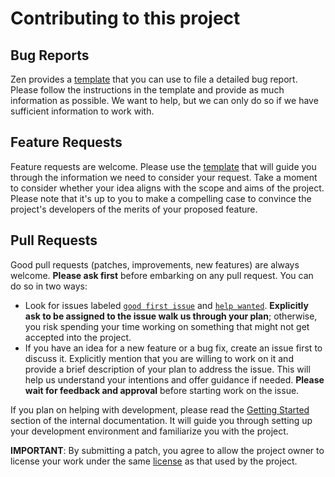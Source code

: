 # Contributing to this project
## Bug Reports
Zen provides a [template](https://github.com/anfragment/zen/issues/new?assignees=&labels=bug&projects=&template=bug_report.yaml) that you can use to file a detailed bug report. Please follow the instructions in the template and provide as much information as possible. We want to help, but we can only do so if we have sufficient information to work with.

## Feature Requests
Feature requests are welcome. Please use the [template](https://github.com/anfragment/zen/issues/new?assignees=&labels=enhancement&projects=&template=feature_request.yaml) that will guide you through the information we need to consider your request. Take a moment to consider whether your idea aligns with the scope and aims of the project. Please note that it's up to you to make a compelling case to convince the project's developers of the merits of your proposed feature.

## Pull Requests
Good pull requests (patches, improvements, new features) are always welcome.
**Please ask first** before embarking on any pull request. You can do so in two ways:
- Look for issues labeled [`good first issue`](https://github.com/anfragment/zen/labels/good%20first%20issue) and [`help wanted`](https://github.com/anfragment/zen/labels/help%20wanted). **Explicitly ask to be assigned to the issue walk us through your plan**; otherwise, you risk spending your time working on something that might not get accepted into the project.
- If you have an idea for a new feature or a bug fix, create an issue first to discuss it. Explicitly mention that you are willing to work on it and provide a brief description of your plan to address the issue. This will help us understand your intentions and offer guidance if needed. **Please wait for feedback and approval** before starting work on the issue.

If you plan on helping with development, please read the [Getting Started](docs/internal/index.md#getting-started) section of the internal documentation. It will guide you through setting up your development environment and familiarize you with the project.

**IMPORTANT**: By submitting a patch, you agree to allow the project owner to license your work under the same [license](LICENSE) as that used by the project.
